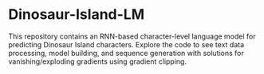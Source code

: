 # Dinosaur-Island-LM
This repository contains an RNN-based character-level language model for predicting Dinosaur Island characters. Explore the code to see text data processing, model building, and sequence generation with solutions for vanishing/exploding gradients using gradient clipping.
